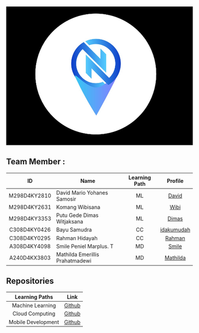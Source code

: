 ![Logo](https://github.com/Near-of-Destination-NoD-C241-PS414/.github/blob/main/profile/nod-logo.jpeg)

## Team Member :

| ID           | Name                             | Learning Path | Profile |
| :------------: | ----------------------------------- | :--------------: | :-------: |
| M298D4KY2810  | David Mario Yohanes Samosir     | ML            |    [David]()    |
| M298D4KY2631  | Komang Wibisana                 | ML            |    [Wibi]()  |
| M298D4KY3353  | Putu Gede Dimas Witjaksana      | ML            |    [Dimas]()     |
| C308D4KY0426  | Bayu Samudra                    | CC            |    [idakumudah](https://github.com/idakumudah)     |
| C308D4KY0295  | Rahman Hidayah                  | CC            |    [Rahman]()     |
| A308D4KY4098  | Smile Peniel Marplus. T         | MD            |    [Smile]()     |
| A240D4KX3803  | Mathilda Emerillis Prahatmadewi | MD            |    [Mathilda]()     |


## Repositories
|   Learning Paths   |                                Link                                |
| :----------------: | :----------------------------------------------------------------: |
| Machine Learning   | [Github](https://github.com/Near-of-Destination-NoD-C241-PS414/machine-learning) |
| Cloud Computing    | [Github](https://github.com/Near-of-Destination-NoD-C241-PS414/cloud-computing)  |
| Mobile Development | [Github](https://github.com/Near-of-Destination-NoD-C241-PS414/mobile-development)  |
